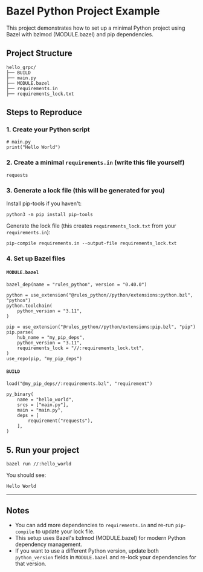 # Bazel Python Project Example

This project demonstrates how to set up a minimal Python project using Bazel with bzlmod (MODULE.bazel) and pip dependencies.

## Project Structure

```
hello_grpc/
├── BUILD
├── main.py
├── MODULE.bazel
├── requirements.in
├── requirements_lock.txt
```

## Steps to Reproduce

### 1. Create your Python script

```
# main.py
print("Hello World")
```

### 2. Create a minimal `requirements.in` (write this file yourself)

```
requests
```

### 3. Generate a lock file (this will be generated for you)

Install pip-tools if you haven't:
```
python3 -m pip install pip-tools
```

Generate the lock file (this creates `requirements_lock.txt` from your `requirements.in`):
```
pip-compile requirements.in --output-file requirements_lock.txt
```

### 4. Set up Bazel files

#### `MODULE.bazel`
```
bazel_dep(name = "rules_python", version = "0.40.0")

python = use_extension("@rules_python//python/extensions:python.bzl", "python")
python.toolchain(
    python_version = "3.11",
)

pip = use_extension("@rules_python//python/extensions:pip.bzl", "pip")
pip.parse(
    hub_name = "my_pip_deps",
    python_version = "3.11",
    requirements_lock = "//:requirements_lock.txt",
)
use_repo(pip, "my_pip_deps")
```

#### `BUILD`
```
load("@my_pip_deps//:requirements.bzl", "requirement")

py_binary(
    name = "hello_world",
    srcs = ["main.py"],
    main = "main.py",
    deps = [
        requirement("requests"),
    ],
)
```

## 5. Run your project

```
bazel run //:hello_world
```

You should see:
```
Hello World
```

---

## Notes
- You can add more dependencies to `requirements.in` and re-run `pip-compile` to update your lock file.
- This setup uses Bazel's bzlmod (MODULE.bazel) for modern Python dependency management.
- If you want to use a different Python version, update both `python_version` fields in `MODULE.bazel` and re-lock your dependencies for that version. 
